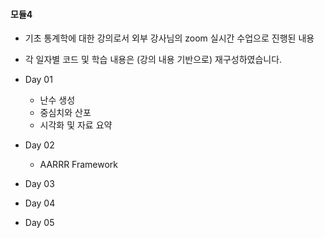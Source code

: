 #### 모듈4 
- 기초 통계학에 대한 강의로서 외부 강사님의 zoom 실시간 수업으로 진행된 내용
- 각 일자별 코드 및 학습 내용은 (강의 내용 기반으로) 재구성하였습니다.

- Day 01
  - 난수 생성
  - 중심치와 산포
  - 시각화 및 자료 요약
- Day 02
  - AARRR Framework

- Day 03
- Day 04
- Day 05
